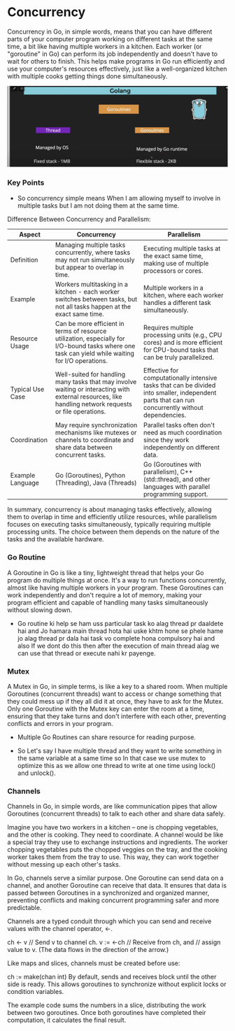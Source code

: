 # Concurrency
Concurrency in Go, in simple words, means that you can have different parts of your computer program working on different tasks at the same time, a bit like having multiple workers in a kitchen. Each worker (or "goroutine" in Go) can perform its job independently and doesn't have to wait for others to finish. This helps make programs in Go run efficiently and use your computer's resources effectively, just like a well-organized kitchen with multiple cooks getting things done simultaneously.

![Alt text](image.png)

### Key Points
* So concurrency simple means When I am allowing myself to involve in multiple tasks but I am not doing them at the same time.


Difference Between Concurrency and Parallelism:

| Aspect              | Concurrency                         | Parallelism                         |
|---------------------|------------------------------------|------------------------------------|
| Definition          | Managing multiple tasks concurrently, where tasks may not run simultaneously but appear to overlap in time. | Executing multiple tasks at the exact same time, making use of multiple processors or cores. |
| Example             | Workers multitasking in a kitchen - each worker switches between tasks, but not all tasks happen at the exact same time. | Multiple workers in a kitchen, where each worker handles a different task simultaneously. |
| Resource Usage      | Can be more efficient in terms of resource utilization, especially for I/O-bound tasks where one task can yield while waiting for I/O operations. | Requires multiple processing units (e.g., CPU cores) and is more efficient for CPU-bound tasks that can be truly parallelized. |
| Typical Use Case   | Well-suited for handling many tasks that may involve waiting or interacting with external resources, like handling network requests or file operations. | Effective for computationally intensive tasks that can be divided into smaller, independent parts that can run concurrently without dependencies. |
| Coordination       | May require synchronization mechanisms like mutexes or channels to coordinate and share data between concurrent tasks. | Parallel tasks often don't need as much coordination since they work independently on different data. |
| Example Language   | Go (Goroutines), Python (Threading), Java (Threads) | Go (Goroutines with parallelism), C++ (std::thread), and other languages with parallel programming support. |

In summary, concurrency is about managing tasks effectively, allowing them to overlap in time and efficiently utilize resources, while parallelism focuses on executing tasks simultaneously, typically requiring multiple processing units. The choice between them depends on the nature of the tasks and the available hardware.

### Go Routine
A Goroutine in Go is like a tiny, lightweight thread that helps your Go program do multiple things at once. It's a way to run functions concurrently, almost like having multiple workers in your program. These Goroutines can work independently and don't require a lot of memory, making your program efficient and capable of handling many tasks simultaneously without slowing down.

* Go routine ki help se ham uss particular task ko alag thread pr daaldete hai and Jo hamara main thread hota hai uske khtm hone se phele hame jo alag thread pr dala hai task vo complete hona compulsory hai and also If we dont do this then after the execution of main thread alag we can use that thread or execute nahi kr payenge.

### Mutex
A Mutex in Go, in simple terms, is like a key to a shared room. When multiple Goroutines (concurrent threads) want to access or change something that they could mess up if they all did it at once, they have to ask for the Mutex. Only one Goroutine with the Mutex key can enter the room at a time, ensuring that they take turns and don't interfere with each other, preventing conflicts and errors in your program.

* Multiple Go Routines can share resource for reading purpose.

* So Let's say I have multiple thread and they want to write something in the same variable at a same time so In that case we use mutex to optimize this as we allow one thread to write at one time using lock() and unlock().

### Channels
Channels in Go, in simple words, are like communication pipes that allow Goroutines (concurrent threads) to talk to each other and share data safely.

Imagine you have two workers in a kitchen – one is chopping vegetables, and the other is cooking. They need to coordinate. A channel would be like a special tray they use to exchange instructions and ingredients. The worker chopping vegetables puts the chopped veggies on the tray, and the cooking worker takes them from the tray to use. This way, they can work together without messing up each other's tasks.

In Go, channels serve a similar purpose. One Goroutine can send data on a channel, and another Goroutine can receive that data. It ensures that data is passed between Goroutines in a synchronized and organized manner, preventing conflicts and making concurrent programming safer and more predictable.

Channels are a typed conduit through which you can send and receive values with the channel operator, <-.

ch <- v    // Send v to channel ch.
v := <-ch  // Receive from ch, and
           // assign value to v.
(The data flows in the direction of the arrow.)

Like maps and slices, channels must be created before use:

ch := make(chan int)
By default, sends and receives block until the other side is ready. This allows goroutines to synchronize without explicit locks or condition variables.

The example code sums the numbers in a slice, distributing the work between two goroutines. Once both goroutines have completed their computation, it calculates the final result.